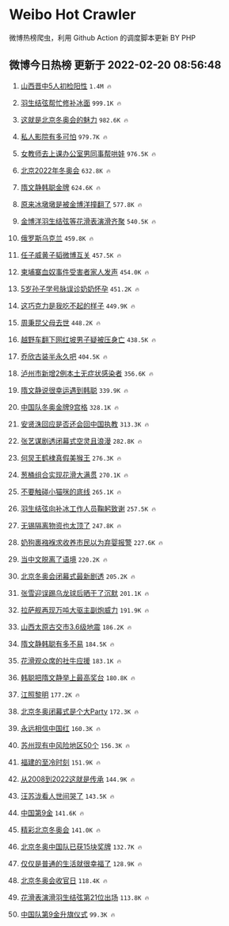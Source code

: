 # Weibo Hot Crawler 



微博热榜爬虫，利用 Github Action 的调度脚本更新 BY PHP 


## 微博今日热榜 更新于 2022-02-20 08:56:48 
1. [山西晋中5人初检阳性](https://s.weibo.com/weibo?q=%23%E5%B1%B1%E8%A5%BF%E6%99%8B%E4%B8%AD5%E4%BA%BA%E5%88%9D%E6%A3%80%E9%98%B3%E6%80%A7%23&Refer=top) `1.4M 🔥` 

1. [羽生结弦帮忙修补冰面](https://s.weibo.com/weibo?q=%23%E7%BE%BD%E7%94%9F%E7%BB%93%E5%BC%A6%E5%B8%AE%E5%BF%99%E4%BF%AE%E8%A1%A5%E5%86%B0%E9%9D%A2%23&Refer=top) `999.1K 🔥` 

1. [这就是北京冬奥会的魅力](https://s.weibo.com/weibo?q=%23%E8%BF%99%E5%B0%B1%E6%98%AF%E5%8C%97%E4%BA%AC%E5%86%AC%E5%A5%A5%E4%BC%9A%E7%9A%84%E9%AD%85%E5%8A%9B%23&Refer=top) `982.6K 🔥` 

1. [私人影院有多可怕](https://s.weibo.com/weibo?q=%23%E7%A7%81%E4%BA%BA%E5%BD%B1%E9%99%A2%E6%9C%89%E5%A4%9A%E5%8F%AF%E6%80%95%23&Refer=top) `979.7K 🔥` 

1. [女教师去上课办公室男同事帮哄娃](https://s.weibo.com/weibo?q=%23%E5%A5%B3%E6%95%99%E5%B8%88%E5%8E%BB%E4%B8%8A%E8%AF%BE%E5%8A%9E%E5%85%AC%E5%AE%A4%E7%94%B7%E5%90%8C%E4%BA%8B%E5%B8%AE%E5%93%84%E5%A8%83%23&Refer=top) `976.5K 🔥` 

1. [北京2022年冬奥会](https://s.weibo.com/weibo?q=%23%E5%8C%97%E4%BA%AC2022%E5%B9%B4%E5%86%AC%E5%A5%A5%E4%BC%9A%23&Refer=top) `632.8K 🔥` 

1. [隋文静韩聪金牌](https://s.weibo.com/weibo?q=%23%E9%9A%8B%E6%96%87%E9%9D%99%E9%9F%A9%E8%81%AA%E9%87%91%E7%89%8C%23&Refer=top) `624.6K 🔥` 

1. [原来冰墩墩是被金博洋撞翻了](https://s.weibo.com/weibo?q=%23%E5%8E%9F%E6%9D%A5%E5%86%B0%E5%A2%A9%E5%A2%A9%E6%98%AF%E8%A2%AB%E9%87%91%E5%8D%9A%E6%B4%8B%E6%92%9E%E7%BF%BB%E4%BA%86%23&Refer=top) `577.8K 🔥` 

1. [金博洋羽生结弦等花滑表演滑齐聚](https://s.weibo.com/weibo?q=%23%E9%87%91%E5%8D%9A%E6%B4%8B%E7%BE%BD%E7%94%9F%E7%BB%93%E5%BC%A6%E7%AD%89%E8%8A%B1%E6%BB%91%E8%A1%A8%E6%BC%94%E6%BB%91%E9%BD%90%E8%81%9A%23&Refer=top) `540.5K 🔥` 

1. [俄罗斯乌克兰](https://s.weibo.com/weibo?q=%E4%BF%84%E7%BD%97%E6%96%AF%E4%B9%8C%E5%85%8B%E5%85%B0&Refer=top) `459.8K 🔥` 

1. [任子威黄子韬微博互关](https://s.weibo.com/weibo?q=%23%E4%BB%BB%E5%AD%90%E5%A8%81%E9%BB%84%E5%AD%90%E9%9F%AC%E5%BE%AE%E5%8D%9A%E4%BA%92%E5%85%B3%23&Refer=top) `457.5K 🔥` 

1. [柬埔寨血奴事件受害者家人发声](https://s.weibo.com/weibo?q=%23%E6%9F%AC%E5%9F%94%E5%AF%A8%E8%A1%80%E5%A5%B4%E4%BA%8B%E4%BB%B6%E5%8F%97%E5%AE%B3%E8%80%85%E5%AE%B6%E4%BA%BA%E5%8F%91%E5%A3%B0%23&Refer=top) `454.0K 🔥` 

1. [5岁孙子学号脉误诊奶奶怀孕](https://s.weibo.com/weibo?q=%235%E5%B2%81%E5%AD%99%E5%AD%90%E5%AD%A6%E5%8F%B7%E8%84%89%E8%AF%AF%E8%AF%8A%E5%A5%B6%E5%A5%B6%E6%80%80%E5%AD%95%23&Refer=top) `451.2K 🔥` 

1. [这巧克力是我吃不起的样子](https://s.weibo.com/weibo?q=%E8%BF%99%E5%B7%A7%E5%85%8B%E5%8A%9B%E6%98%AF%E6%88%91%E5%90%83%E4%B8%8D%E8%B5%B7%E7%9A%84%E6%A0%B7%E5%AD%90&Refer=top) `449.9K 🔥` 

1. [周秉昆父母去世](https://s.weibo.com/weibo?q=%23%E5%91%A8%E7%A7%89%E6%98%86%E7%88%B6%E6%AF%8D%E5%8E%BB%E4%B8%96%23&Refer=top) `448.2K 🔥` 

1. [越野车翻下网红坡男子疑被压身亡](https://s.weibo.com/weibo?q=%23%E8%B6%8A%E9%87%8E%E8%BD%A6%E7%BF%BB%E4%B8%8B%E7%BD%91%E7%BA%A2%E5%9D%A1%E7%94%B7%E5%AD%90%E7%96%91%E8%A2%AB%E5%8E%8B%E8%BA%AB%E4%BA%A1%23&Refer=top) `438.5K 🔥` 

1. [乔欣古装半永久吧](https://s.weibo.com/weibo?q=%23%E4%B9%94%E6%AC%A3%E5%8F%A4%E8%A3%85%E5%8D%8A%E6%B0%B8%E4%B9%85%E5%90%A7%23&Refer=top) `404.5K 🔥` 

1. [泸州市新增2例本土无症状感染者](https://s.weibo.com/weibo?q=%E6%B3%B8%E5%B7%9E%E5%B8%82%E6%96%B0%E5%A2%9E2%E4%BE%8B%E6%9C%AC%E5%9C%9F%E6%97%A0%E7%97%87%E7%8A%B6%E6%84%9F%E6%9F%93%E8%80%85&Refer=top) `356.6K 🔥` 

1. [隋文静说很幸运遇到韩聪](https://s.weibo.com/weibo?q=%23%E9%9A%8B%E6%96%87%E9%9D%99%E8%AF%B4%E5%BE%88%E5%B9%B8%E8%BF%90%E9%81%87%E5%88%B0%E9%9F%A9%E8%81%AA%23&Refer=top) `339.9K 🔥` 

1. [中国队冬奥金牌9宫格](https://s.weibo.com/weibo?q=%23%E4%B8%AD%E5%9B%BD%E9%98%9F%E5%86%AC%E5%A5%A5%E9%87%91%E7%89%8C9%E5%AE%AB%E6%A0%BC%23&Refer=top) `328.1K 🔥` 

1. [安贤洙回应是否还会回中国执教](https://s.weibo.com/weibo?q=%23%E5%AE%89%E8%B4%A4%E6%B4%99%E5%9B%9E%E5%BA%94%E6%98%AF%E5%90%A6%E8%BF%98%E4%BC%9A%E5%9B%9E%E4%B8%AD%E5%9B%BD%E6%89%A7%E6%95%99%23&Refer=top) `313.3K 🔥` 

1. [张艺谋剧透闭幕式空灵且浪漫](https://s.weibo.com/weibo?q=%23%E5%BC%A0%E8%89%BA%E8%B0%8B%E5%89%A7%E9%80%8F%E9%97%AD%E5%B9%95%E5%BC%8F%E7%A9%BA%E7%81%B5%E4%B8%94%E6%B5%AA%E6%BC%AB%23&Refer=top) `282.8K 🔥` 

1. [何炅王鹤棣真假美猴王](https://s.weibo.com/weibo?q=%23%E4%BD%95%E7%82%85%E7%8E%8B%E9%B9%A4%E6%A3%A3%E7%9C%9F%E5%81%87%E7%BE%8E%E7%8C%B4%E7%8E%8B%23&Refer=top) `276.3K 🔥` 

1. [葱桶组合实现花滑大满贯](https://s.weibo.com/weibo?q=%23%E8%91%B1%E6%A1%B6%E7%BB%84%E5%90%88%E5%AE%9E%E7%8E%B0%E8%8A%B1%E6%BB%91%E5%A4%A7%E6%BB%A1%E8%B4%AF%23&Refer=top) `270.1K 🔥` 

1. [不要触碰小猫咪的底线](https://s.weibo.com/weibo?q=%E4%B8%8D%E8%A6%81%E8%A7%A6%E7%A2%B0%E5%B0%8F%E7%8C%AB%E5%92%AA%E7%9A%84%E5%BA%95%E7%BA%BF&Refer=top) `265.1K 🔥` 

1. [羽生结弦向补冰工作人员鞠躬致谢](https://s.weibo.com/weibo?q=%23%E7%BE%BD%E7%94%9F%E7%BB%93%E5%BC%A6%E5%90%91%E8%A1%A5%E5%86%B0%E5%B7%A5%E4%BD%9C%E4%BA%BA%E5%91%98%E9%9E%A0%E8%BA%AC%E8%87%B4%E8%B0%A2%23&Refer=top) `257.5K 🔥` 

1. [无锡隔离物资也太顶了](https://s.weibo.com/weibo?q=%23%E6%97%A0%E9%94%A1%E9%9A%94%E7%A6%BB%E7%89%A9%E8%B5%84%E4%B9%9F%E5%A4%AA%E9%A1%B6%E4%BA%86%23&Refer=top) `247.8K 🔥` 

1. [奶狗裹襁褓求收养市民以为弃婴报警](https://s.weibo.com/weibo?q=%23%E5%A5%B6%E7%8B%97%E8%A3%B9%E8%A5%81%E8%A4%93%E6%B1%82%E6%94%B6%E5%85%BB%E5%B8%82%E6%B0%91%E4%BB%A5%E4%B8%BA%E5%BC%83%E5%A9%B4%E6%8A%A5%E8%AD%A6%23&Refer=top) `227.6K 🔥` 

1. [当中文脱离了语境](https://s.weibo.com/weibo?q=%23%E5%BD%93%E4%B8%AD%E6%96%87%E8%84%B1%E7%A6%BB%E4%BA%86%E8%AF%AD%E5%A2%83%23&Refer=top) `220.2K 🔥` 

1. [北京冬奥会闭幕式最新剧透](https://s.weibo.com/weibo?q=%23%E5%8C%97%E4%BA%AC%E5%86%AC%E5%A5%A5%E4%BC%9A%E9%97%AD%E5%B9%95%E5%BC%8F%E6%9C%80%E6%96%B0%E5%89%A7%E9%80%8F%23&Refer=top) `205.2K 🔥` 

1. [张雪迎误踢乌龙球后晒干了沉默](https://s.weibo.com/weibo?q=%23%E5%BC%A0%E9%9B%AA%E8%BF%8E%E8%AF%AF%E8%B8%A2%E4%B9%8C%E9%BE%99%E7%90%83%E5%90%8E%E6%99%92%E5%B9%B2%E4%BA%86%E6%B2%89%E9%BB%98%23&Refer=top) `201.1K 🔥` 

1. [拉萨舰再现万吨大驱主副炮威力](https://s.weibo.com/weibo?q=%E6%8B%89%E8%90%A8%E8%88%B0%E5%86%8D%E7%8E%B0%E4%B8%87%E5%90%A8%E5%A4%A7%E9%A9%B1%E4%B8%BB%E5%89%AF%E7%82%AE%E5%A8%81%E5%8A%9B&Refer=top) `191.9K 🔥` 

1. [山西太原古交市3.6级地震](https://s.weibo.com/weibo?q=%23%E5%B1%B1%E8%A5%BF%E5%A4%AA%E5%8E%9F%E5%8F%A4%E4%BA%A4%E5%B8%823.6%E7%BA%A7%E5%9C%B0%E9%9C%87%23&Refer=top) `186.2K 🔥` 

1. [隋文静韩聪有多不易](https://s.weibo.com/weibo?q=%23%E9%9A%8B%E6%96%87%E9%9D%99%E9%9F%A9%E8%81%AA%E6%9C%89%E5%A4%9A%E4%B8%8D%E6%98%93%23&Refer=top) `184.5K 🔥` 

1. [花滑观众席的社牛应援](https://s.weibo.com/weibo?q=%23%E8%8A%B1%E6%BB%91%E8%A7%82%E4%BC%97%E5%B8%AD%E7%9A%84%E7%A4%BE%E7%89%9B%E5%BA%94%E6%8F%B4%23&Refer=top) `183.1K 🔥` 

1. [韩聪把隋文静举上最高奖台](https://s.weibo.com/weibo?q=%23%E9%9F%A9%E8%81%AA%E6%8A%8A%E9%9A%8B%E6%96%87%E9%9D%99%E4%B8%BE%E4%B8%8A%E6%9C%80%E9%AB%98%E5%A5%96%E5%8F%B0%23&Refer=top) `180.8K 🔥` 

1. [江照黎明](https://s.weibo.com/weibo?q=%E6%B1%9F%E7%85%A7%E9%BB%8E%E6%98%8E&Refer=top) `177.2K 🔥` 

1. [北京冬奥闭幕式是个大Party](https://s.weibo.com/weibo?q=%23%E5%8C%97%E4%BA%AC%E5%86%AC%E5%A5%A5%E9%97%AD%E5%B9%95%E5%BC%8F%E6%98%AF%E4%B8%AA%E5%A4%A7Party%23&Refer=top) `172.3K 🔥` 

1. [永远相信中国红](https://s.weibo.com/weibo?q=%23%E6%B0%B8%E8%BF%9C%E7%9B%B8%E4%BF%A1%E4%B8%AD%E5%9B%BD%E7%BA%A2%23&Refer=top) `160.3K 🔥` 

1. [苏州现有中风险地区50个](https://s.weibo.com/weibo?q=%23%E8%8B%8F%E5%B7%9E%E7%8E%B0%E6%9C%89%E4%B8%AD%E9%A3%8E%E9%99%A9%E5%9C%B0%E5%8C%BA50%E4%B8%AA%23&Refer=top) `156.3K 🔥` 

1. [福建的至冷时刻](https://s.weibo.com/weibo?q=%23%E7%A6%8F%E5%BB%BA%E7%9A%84%E8%87%B3%E5%86%B7%E6%97%B6%E5%88%BB%23&Refer=top) `151.9K 🔥` 

1. [从2008到2022这就是传承](https://s.weibo.com/weibo?q=%23%E4%BB%8E2008%E5%88%B02022%E8%BF%99%E5%B0%B1%E6%98%AF%E4%BC%A0%E6%89%BF%23&Refer=top) `144.9K 🔥` 

1. [汪苏泷看人世间哭了](https://s.weibo.com/weibo?q=%23%E6%B1%AA%E8%8B%8F%E6%B3%B7%E7%9C%8B%E4%BA%BA%E4%B8%96%E9%97%B4%E5%93%AD%E4%BA%86%23&Refer=top) `143.5K 🔥` 

1. [中国第9金](https://s.weibo.com/weibo?q=%23%E4%B8%AD%E5%9B%BD%E7%AC%AC9%E9%87%91%23&Refer=top) `141.6K 🔥` 

1. [精彩北京冬奥会](https://s.weibo.com/weibo?q=%23%E7%B2%BE%E5%BD%A9%E5%8C%97%E4%BA%AC%E5%86%AC%E5%A5%A5%E4%BC%9A%23&Refer=top) `141.0K 🔥` 

1. [北京冬奥中国队已获15块奖牌](https://s.weibo.com/weibo?q=%23%E5%8C%97%E4%BA%AC%E5%86%AC%E5%A5%A5%E4%B8%AD%E5%9B%BD%E9%98%9F%E5%B7%B2%E8%8E%B715%E5%9D%97%E5%A5%96%E7%89%8C%23&Refer=top) `132.7K 🔥` 

1. [仅仅是普通的生活就很幸福了](https://s.weibo.com/weibo?q=%23%E4%BB%85%E4%BB%85%E6%98%AF%E6%99%AE%E9%80%9A%E7%9A%84%E7%94%9F%E6%B4%BB%E5%B0%B1%E5%BE%88%E5%B9%B8%E7%A6%8F%E4%BA%86%23&Refer=top) `128.9K 🔥` 

1. [北京冬奥会收官日](https://s.weibo.com/weibo?q=%23%E5%8C%97%E4%BA%AC%E5%86%AC%E5%A5%A5%E4%BC%9A%E6%94%B6%E5%AE%98%E6%97%A5%23&Refer=top) `118.4K 🔥` 

1. [花滑表演滑羽生结弦第21位出场](https://s.weibo.com/weibo?q=%23%E8%8A%B1%E6%BB%91%E8%A1%A8%E6%BC%94%E6%BB%91%E7%BE%BD%E7%94%9F%E7%BB%93%E5%BC%A6%E7%AC%AC21%E4%BD%8D%E5%87%BA%E5%9C%BA%23&Refer=top) `113.8K 🔥` 

1. [中国队第9金升旗仪式](https://s.weibo.com/weibo?q=%23%E4%B8%AD%E5%9B%BD%E9%98%9F%E7%AC%AC9%E9%87%91%E5%8D%87%E6%97%97%E4%BB%AA%E5%BC%8F%23&Refer=top) `99.3K 🔥` 

